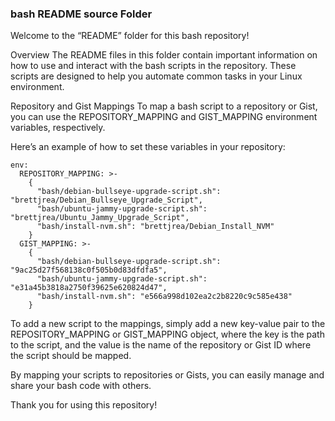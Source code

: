 ### bash README source Folder
Welcome to the “README” folder for this bash repository!

Overview
The README files in this folder contain important information on how to use and interact with the bash scripts in the repository. These scripts are designed to help you automate common tasks in your Linux environment.

Repository and Gist Mappings
To map a bash script to a repository or Gist, you can use the REPOSITORY_MAPPING and GIST_MAPPING environment variables, respectively.

Here’s an example of how to set these variables in your repository:

```
env:
  REPOSITORY_MAPPING: >-
    {
      "bash/debian-bullseye-upgrade-script.sh": "brettjrea/Debian_Bullseye_Upgrade_Script",
      "bash/ubuntu-jammy-upgrade-script.sh": "brettjrea/Ubuntu_Jammy_Upgrade_Script",
      "bash/install-nvm.sh": "brettjrea/Debian_Install_NVM"
    }
  GIST_MAPPING: >-
    {
      "bash/debian-bullseye-upgrade-script.sh": "9ac25d27f568138c0f505b0d83dfdfa5",
      "bash/ubuntu-jammy-upgrade-script.sh": "e31a45b3818a2750f39625e620824d47",
      "bash/install-nvm.sh": "e566a998d102ea2c2b8220c9c585e438"
    }
```

To add a new script to the mappings, simply add a new key-value pair to the REPOSITORY_MAPPING or GIST_MAPPING object, where the key is the path to the script, and the value is the name of the repository or Gist ID where the script should be mapped.

By mapping your scripts to repositories or Gists, you can easily manage and share your bash code with others.

Thank you for using this repository!
